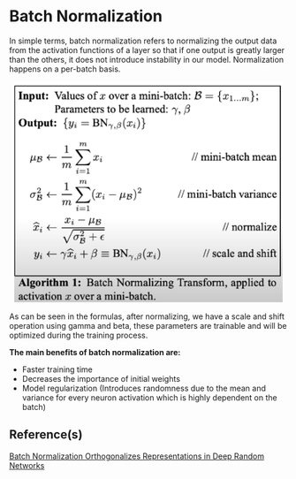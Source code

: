 # Batch Normalization


In simple terms, batch normalization refers to normalizing the output data from the activation functions of a layer so that if one output is greatly larger than the others, it does not introduce 
instability in our model. Normalization happens on a per-batch basis.


<div align="center">
<img src="../docs/BatchNormalization.png"  width="=300" height="400">
</div>

As can be seen in the formulas, after normalizing, we have a scale and shift operation using gamma and beta,
these parameters are trainable and will be optimized during the training process.


**The main benefits of batch normalization are:**

* Faster training time
* Decreases the importance of initial weights
* Model regularization (Introduces randomness due to the mean and variance for every neuron activation which is highly dependent on the batch)

## Reference(s)
[Batch Normalization Orthogonalizes Representations in Deep Random Networks](https://arxiv.org/abs/2106.03970)